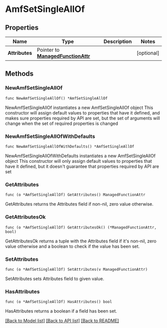# AmfSetSingleAllOf

## Properties

Name | Type | Description | Notes
------------ | ------------- | ------------- | -------------
**Attributes** | Pointer to [**ManagedFunctionAttr**](ManagedFunction-Attr.md) |  | [optional] 

## Methods

### NewAmfSetSingleAllOf

`func NewAmfSetSingleAllOf() *AmfSetSingleAllOf`

NewAmfSetSingleAllOf instantiates a new AmfSetSingleAllOf object
This constructor will assign default values to properties that have it defined,
and makes sure properties required by API are set, but the set of arguments
will change when the set of required properties is changed

### NewAmfSetSingleAllOfWithDefaults

`func NewAmfSetSingleAllOfWithDefaults() *AmfSetSingleAllOf`

NewAmfSetSingleAllOfWithDefaults instantiates a new AmfSetSingleAllOf object
This constructor will only assign default values to properties that have it defined,
but it doesn't guarantee that properties required by API are set

### GetAttributes

`func (o *AmfSetSingleAllOf) GetAttributes() ManagedFunctionAttr`

GetAttributes returns the Attributes field if non-nil, zero value otherwise.

### GetAttributesOk

`func (o *AmfSetSingleAllOf) GetAttributesOk() (*ManagedFunctionAttr, bool)`

GetAttributesOk returns a tuple with the Attributes field if it's non-nil, zero value otherwise
and a boolean to check if the value has been set.

### SetAttributes

`func (o *AmfSetSingleAllOf) SetAttributes(v ManagedFunctionAttr)`

SetAttributes sets Attributes field to given value.

### HasAttributes

`func (o *AmfSetSingleAllOf) HasAttributes() bool`

HasAttributes returns a boolean if a field has been set.


[[Back to Model list]](../README.md#documentation-for-models) [[Back to API list]](../README.md#documentation-for-api-endpoints) [[Back to README]](../README.md)


